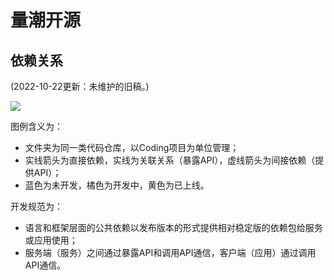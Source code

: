 # 量潮开源

## 依赖关系

(2022-10-22更新：未维护的旧稿。)

![](uml/qtapps_req_relations.png)

图例含义为：

- 文件夹为同一类代码仓库，以Coding项目为单位管理；
- 实线箭头为直接依赖，实线为关联关系（暴露API），虚线箭头为间接依赖（提供API）；
- 蓝色为未开发，橘色为开发中，黄色为已上线。

开发规范为：

- 语言和框架层面的公共依赖以发布版本的形式提供相对稳定版的依赖包给服务或应用使用；
- 服务端（服务）之间通过暴露API和调用API通信，客户端（应用）通过调用API通信。
